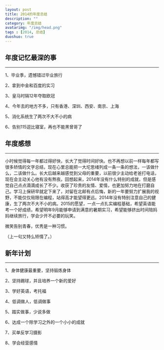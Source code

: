 ```yaml
---
layout: post
title: 2014的年度总结
description: ""
category: 年度总结
avatarimg: "/img/head.png"
tags : [2014, 总结]
duoshuo: true
---
```


## 年度记忆最深的事
----------
1、毕业季，遗憾错过毕业旅行

2、拿到中金和百度的实习

3、皇马时隔12年夺取欧冠

4、今年去的地方不多，只有香港、深圳、西安、南京、上海

5、消化系统生了两次不大不小的病

6、告别115逗比寝室，再也不能黑曾哥了

## 年度感想
----------
小时候觉得每一年都过得好快，长大了觉得时间好快。也不再想以前一样每年都写很多矫情的文字总结，现在心里总能把一大坨思绪列成一条一条的想法，一该做什么，二该做什么。长大后越来越感觉到父母的重要，以前很少主动给老爸打电话，现在会主动关心他有没有熬夜。回想起来，2014年没有什么特别的成就，但是感觉自己点点滴滴成长了不少。收获了珍贵的友情、爱情，也更加努力地在打磨自己。学习上保研早就定下来了，对留在北邮有点后悔，新的一年要努力扩展我的视野，不能仅仅局限在编程，站得高才能望得更远。2014年没有特别注意自己的健康，生了两次不大不小的病。2015的愿望，一点一点扎实编程基础，希望英语能考一个好成绩，希望明年9月能够申请到满意的暑期实习，希望能够挤出时间陪妈妈继续旅行，学会少开不必要的玩笑。

微笑告别青春，优秀是一种习惯。

（上一句又特么矫情了。）

## 新年计划
----------
1、身体健康最重要，坚持锻炼身体

2、坚持踢球，并且培养一个新的爱好

3、学好英语，考托福

4、低调做人，低调做事

5、踏实做事，少说多做

6、达成一个除学习之外的一个小小的成就

7、买单反学习摄影

8、学会经营感情

